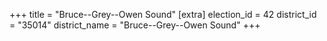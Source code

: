 +++
title = "Bruce--Grey--Owen Sound"
[extra]
election_id = 42
district_id = "35014"
district_name = "Bruce--Grey--Owen Sound"
+++
